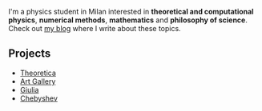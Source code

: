 I'm a physics student in Milan interested in **theoretical and computational physics**, **numerical methods**, **mathematics** and **philosophy of science**.
Check out [my blog](https://mattiaisgro.github.io) where I write about these topics.

## Projects
- [Theoretica](https://github.com/chaotic-society/theoretica)
- [Art Gallery](https://chaotic-society.github.io/gallery)
- [Giulia](https://github.com/chaotic-society/giulia)
- [Chebyshev](https://github.com/chaotic-society/chebyshev)
